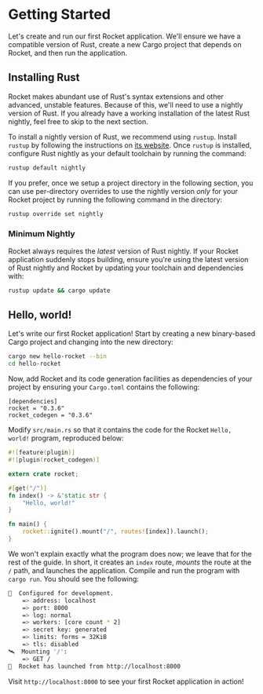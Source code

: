 # Getting Started

Let's create and run our first Rocket application. We'll ensure we have a
compatible version of Rust, create a new Cargo project that depends on Rocket,
and then run the application.

## Installing Rust

Rocket makes abundant use of Rust's syntax extensions and other advanced,
unstable features. Because of this, we'll need to use a nightly version of Rust.
If you already have a working installation of the latest Rust nightly, feel free
to skip to the next section.

To install a nightly version of Rust, we recommend using `rustup`. Install
`rustup` by following the instructions on [its website](https://rustup.rs/).
Once `rustup` is installed, configure Rust nightly as your default toolchain by
running the command:

```sh
rustup default nightly
```

If you prefer, once we setup a project directory in the following section, you
can use per-directory overrides to use the nightly version _only_ for your
Rocket project by running the following command in the directory:

```sh
rustup override set nightly
```

### Minimum Nightly

Rocket always requires the _latest_ version of Rust nightly. If your Rocket
application suddenly stops building, ensure you're using the latest version of
Rust nightly and Rocket by updating your toolchain and dependencies with:

```sh
rustup update && cargo update
```

## Hello, world!

Let's write our first Rocket application! Start by creating a new binary-based
Cargo project and changing into the new directory:

```sh
cargo new hello-rocket --bin
cd hello-rocket
```

Now, add Rocket and its code generation facilities as dependencies of your
project by ensuring your `Cargo.toml` contains the following:

```
[dependencies]
rocket = "0.3.6"
rocket_codegen = "0.3.6"
```

Modify `src/main.rs` so that it contains the code for the Rocket `Hello, world!`
program, reproduced below:

```rust
#![feature(plugin)]
#![plugin(rocket_codegen)]

extern crate rocket;

#[get("/")]
fn index() -> &'static str {
    "Hello, world!"
}

fn main() {
    rocket::ignite().mount("/", routes![index]).launch();
}
```

We won't explain exactly what the program does now; we leave that for the rest
of the guide. In short, it creates an `index` route, _mounts_ the route at the
`/` path, and launches the application. Compile and run the program with `cargo
run`. You should see the following:

```sh
🔧  Configured for development.
    => address: localhost
    => port: 8000
    => log: normal
    => workers: [core count * 2]
    => secret key: generated
    => limits: forms = 32KiB
    => tls: disabled
🛰  Mounting '/':
    => GET /
🚀  Rocket has launched from http://localhost:8000
```

Visit `http://localhost:8000` to see your first Rocket application in action!
